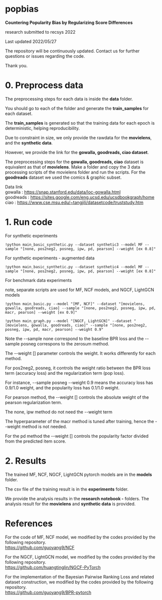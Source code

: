 # popbias

**Countering Popularity Bias by Regularizing Score Differences**

research submitted to recsys 2022

Last updated 2022/05/27


The repository will be continuously updated. Contact us for further questions or issues regarding the code.   

Thank you.



# 0. Preprocess data

The preprocessing steps for each data is inside the **data** folder.

You should go to each of the folder and generate the **train_samples** for each dataset.

The **train_samples** is generated so that the training data for each epoch is deterministic, helping reproducibility.

Due to constraint in size, we only provide the rawdata for the **movielens**, and the **synthetic data**.

However, we provide the link for the **gowalla, goodreads, ciao dataset**.

The preprocessing steps for the **gowalla, goodreads, ciao** dataset is equivalent as that of **movielens**. Make a folder and copy the 3 data processing scripts of the movielens folder and run the scripts. For the **goodreads** dataset we used the comics & graphic subset.

Data link    
gowalla : https://snap.stanford.edu/data/loc-gowalla.html    
goodreads : https://sites.google.com/eng.ucsd.edu/ucsdbookgraph/home       
ciao : https://www.cse.msu.edu/~tangjili/datasetcode/truststudy.htm     





# 1. Run code


For synthetic experiments

```
!python main_basic_synthetic.py --dataset synthetic3 --model MF --sample "[none, pos2neg2, posneg, ipw, pd, pearson] --weight [ex 0.8]"
```

For synthetic experiments - augmented data

```
!python main_basic_synthetic.py --dataset synthetic4 --model MF --sample "[none, pos2neg2, posneg, ipw, pd, pearson] --weight [ex 0.8]"
```

For benchmark data experiments

note, separate scripts are used for MF, NCF models, and NGCF, LightGCN models

```
!python main_basic.py --model "[MF, NCF]" --dataset "[movielens, gowalla, goodreads, ciao] --sample "[none, pos2neg2, posneg, ipw, pd, macr, pearson] --weight [ex 0.9]"

!python main_graph.py --model "[NGCF, LightGCN]" --dataset "[movielens, gowalla, goodreads, ciao]" --sample "[none, pos2neg2, posneg, ipw, pd, macr, pearson] --weight 0.9"
```   

Note the --sample none correspond to the baseline BPR loss and the --sample posneg correspons to the zerosum method.

The --weight [] parameter controls the weight. It works differently for each method.

For pos2neg2, posneg, it controls the weight ratio between the BPR loss term (accuracy loss) and the regularization term (pop loss).

For instance, --sample posneg --weight 0.9 means the accuracy loss has 0.9/1.0 weight, and the popularity loss has 0.1/1.0 weight.

For pearson method, the --weight [] controls the absolute weight of the pearson regularization term.

The none, ipw method do not need the --weight term

The hyperparameter of the macr method is tuned after training, hence the --weight method is not needed.

For the pd method the --weight [] controls the popularity factor divided from the predicted item score.




# 2. Results

The trained MF, NCF, NGCF, LightGCN pytorch models are in the **models** folder.

The csv file of the training result is in the **experiments** folder.   

We provide the analysis results in the **research notebook -** folders. The analysis result for the **movielens** and **synthetic data** is provided.


# References

For the code of MF, NCF model, we modified by the codes provided by the following repository.    
https://github.com/guoyang9/NCF

For the NGCF, LightGCN model, we modified by the codes provided by the following repository.    
https://github.com/huangtinglin/NGCF-PyTorch

For the implementation of the Bayesian Pairwise Ranking Loss and related dataset construction, we modified by the codes provided by the following repository.    
https://github.com/guoyang9/BPR-pytorch




